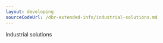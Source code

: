 ```yaml
---
layout: developing
sourceCodeUrl: /dbr-extended-info/industrial-solutions.md
---
```


Industrial solutions

